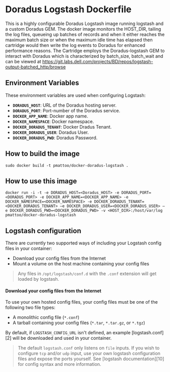 # Doradus Logstash Dockerfile

This is a highly configurable Doradus Logstash image running logstash and a custom Doradus GEM.  The docker image monitors the HOST_DIR, tailing the log files, queueing up batches of records and when it either reaches the maximum batch size or when the maximum idle time has elapsed then cartridge would then write the log events to Doradus for enhanced performance reasons. The Cartridge employs the Doradus-logstash GEM to interact with Doradus which is characterized by batch_size, batch_wait and can be viewed at https://git.labs.dell.com/projects/BD/repos/logstash-output-batched_http/browse

## Environment Variables

These environment variables are used when configuring Logstash:

 * **`DORADUS_HOST`**: URL of the Doradus hosting server. 
 * **`DORADUS_PORT`**: Port-number of the Doradus service. 
 * **`DOCKER_APP_NAME`**: Docker app name. 
 * **`DOCKER_NAMESPACE`**: Docker namespace. 
 * **`DOCKER_DORADUS_TENANT`**: Docker Dradus Tenant. 
 * **`DOCKER_DORADUS_USER`**: Doradus User.
 * **`DOCKER_DORADUS_PWD`**: Doradus Password.
 
## How to build the image

`sudo docker build -t pmattoo/docker-doradus-logstash .`

## How to use this image

`docker run -i -t -e DORADUS_HOST=<Doradus_HOST> -e DORADUS_PORT=<DORADUS_PORT> -e DOCKER_APP_NAME=<DOCKER_APP_NAME> -e DOCKER_NAMESPACE=<DOCKER_NAMESPACE> -e DOCKER_DORADUS_TENANT=<DOCKER_DORADUS_TENANT> –e DOCKER_DORADUS_USER=<DOCKER_DORADUS_USER> –e DOCKER_DORADUS_PWD=<DOCKER_DORADUS_PWD> -v <HOST_DIR>:/host/var/log pmattoo/docker-doradus-logstash`

## Logstash configuration

There are currently two supported ways of including your Logstash config files in your container:

  * Download your config files from the Internet
  * Mount a volume on the host machine containing your config files

> Any files in `/opt/logstash/conf.d` with the `.conf` extension will get loaded by logstash.

#### Download your config files from the Internet

To use your own hosted config files, your config files must be one of the following two file types:

  * A monolithic config file (`*.conf`)
  * A tarball containing your config files (`*.tar`, `*.tar.gz`, or `*.tgz`)

By default, if `LOGSTASH_CONFIG_URL` isn't defined, an example [logstash.conf][2] will be downloaded and used in your container.

> The default `logstash.conf` only listens on `file` inputs. If you wish to configure `tcp` and/or `udp` input, use your own logstash configuration files and expose the ports yourself. See [logstash documentation][10] for config syntax and more information.
